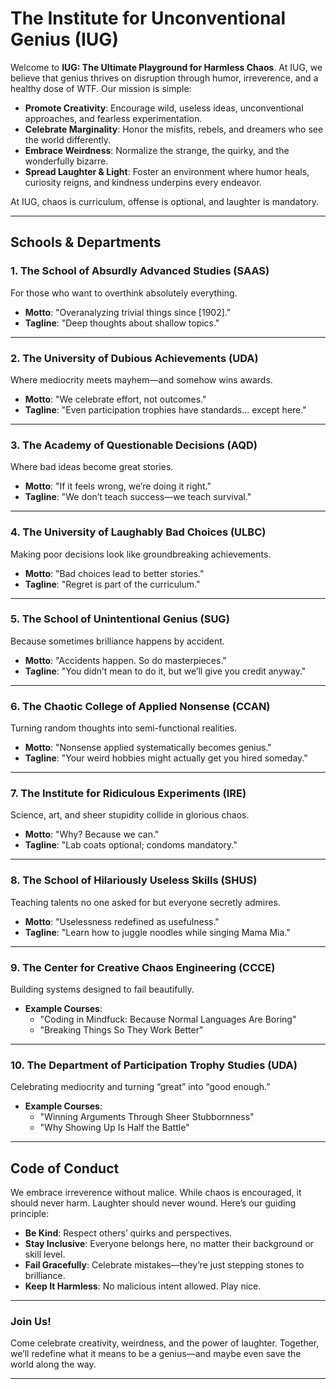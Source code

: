# The Institute for Unconventional Genius (IUG)

Welcome to **IUG: The Ultimate Playground for Harmless Chaos**. At IUG, we believe that genius thrives on disruption through humor, irreverence, and a healthy dose of WTF. Our mission is simple:

- **Promote Creativity**: Encourage wild, useless ideas, unconventional approaches, and fearless experimentation.
- **Celebrate Marginality**: Honor the misfits, rebels, and dreamers who see the world differently.
- **Embrace Weirdness**: Normalize the strange, the quirky, and the wonderfully bizarre.
- **Spread Laughter & Light**: Foster an environment where humor heals, curiosity reigns, and kindness underpins every endeavor.

At IUG, chaos is curriculum, offense is optional, and laughter is mandatory.

---

## Schools & Departments

### 1. The School of Absurdly Advanced Studies (SAAS)
For those who want to overthink absolutely everything.

- **Motto**: "Overanalyzing trivial things since [1902]."
- **Tagline**: "Deep thoughts about shallow topics."

---

### 2. The University of Dubious Achievements (UDA)
Where mediocrity meets mayhem—and somehow wins awards.

- **Motto**: "We celebrate effort, not outcomes."
- **Tagline**: "Even participation trophies have standards… except here."

---

### 3. The Academy of Questionable Decisions (AQD)
Where bad ideas become great stories.

- **Motto**: "If it feels wrong, we’re doing it right."
- **Tagline**: "We don’t teach success—we teach survival."

---

### 4. The University of Laughably Bad Choices (ULBC)
Making poor decisions look like groundbreaking achievements.

- **Motto**: "Bad choices lead to better stories."
- **Tagline**: "Regret is part of the curriculum."

---

### 5. The School of Unintentional Genius (SUG)
Because sometimes brilliance happens by accident.

- **Motto**: "Accidents happen. So do masterpieces."
- **Tagline**: "You didn’t mean to do it, but we’ll give you credit anyway."

---

### 6. The Chaotic College of Applied Nonsense (CCAN)
Turning random thoughts into semi-functional realities.

- **Motto**: "Nonsense applied systematically becomes genius."
- **Tagline**: "Your weird hobbies might actually get you hired someday."

---

### 7. The Institute for Ridiculous Experiments (IRE)
Science, art, and sheer stupidity collide in glorious chaos.

- **Motto**: "Why? Because we can."
- **Tagline**: "Lab coats optional; condoms mandatory."

---

### 8. The School of Hilariously Useless Skills (SHUS)
Teaching talents no one asked for but everyone secretly admires.

- **Motto**: "Uselessness redefined as usefulness."
- **Tagline**: "Learn how to juggle noodles while singing Mama Mia."

---

### 9. The Center for Creative Chaos Engineering (CCCE)
Building systems designed to fail beautifully.

- **Example Courses**:
  - "Coding in Mindfuck: Because Normal Languages Are Boring"
  - "Breaking Things So They Work Better"

---

### 10. The Department of Participation Trophy Studies (UDA)
Celebrating mediocrity and turning “great” into “good enough.”

- **Example Courses**:
  - "Winning Arguments Through Sheer Stubbornness"
  - "Why Showing Up Is Half the Battle"

---

## Code of Conduct

We embrace irreverence without malice. While chaos is encouraged, it should never harm. Laughter should never wound. Here’s our guiding principle:

- **Be Kind**: Respect others’ quirks and perspectives.
- **Stay Inclusive**: Everyone belongs here, no matter their background or skill level.
- **Fail Gracefully**: Celebrate mistakes—they’re just stepping stones to brilliance.
- **Keep It Harmless**: No malicious intent allowed. Play nice.

---

### Join Us!

Come celebrate creativity, weirdness, and the power of laughter. Together, we’ll redefine what it means to be a genius—and maybe even save the world along the way.

---
